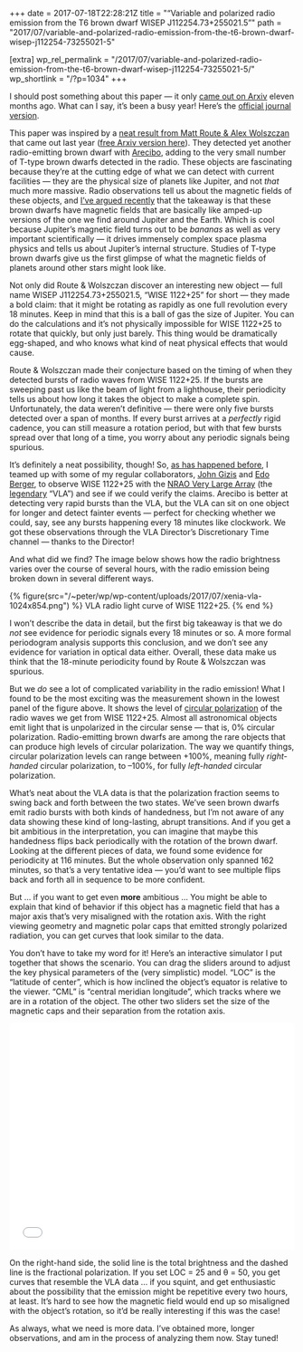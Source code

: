 +++
date = 2017-07-18T22:28:21Z
title = "“Variable and polarized radio emission from the T6 brown dwarf WISEP J112254.73+255021.5”"
path = "2017/07/variable-and-polarized-radio-emission-from-the-t6-brown-dwarf-wisep-j112254-73255021-5"

[extra]
wp_rel_permalink = "/2017/07/variable-and-polarized-radio-emission-from-the-t6-brown-dwarf-wisep-j112254-73255021-5/"
wp_shortlink = "/?p=1034"
+++

I should post something about this paper — it only
[came out on Arxiv](https://arxiv.org/abs/1608.04390) eleven months ago. What
can I say, it’s been a busy year! Here’s the
[official journal version](https://dx.doi.org/10.3847/1538-4357/834/2/117).

This paper was inspired by a
[neat result from Matt Route & Alex Wolszczan](https://dx.doi.org/10.3847/2041-8205/821/2/L21)
that came out last year
([free Arxiv version here](https://arxiv.org/abs/1604.04543)). They detected
yet another radio-emitting brown dwarf with [Arecibo](http://www.naic.edu/),
adding to the very small number of T-type brown dwarfs detected in the radio.
These objects are fascinating because they’re at the cutting edge of what we
can detect with current facilities — they are the physical size of planets
like Jupiter, and not _that_ much more massive. Radio observations tell us
about the magnetic fields of these objects, and
[I’ve argued recently](https://arxiv.org/abs/1707.04264) that the takeaway is
that these brown dwarfs have magnetic fields that are basically like amped-up
versions of the one we find around Jupiter and the Earth. Which is cool
because Jupiter’s magnetic field turns out to be _bananas_ as well as very
important scientifically — it drives immensely complex space plasma physics
and tells us about Jupiter’s internal structure. Studies of T-type brown
dwarfs give us the first glimpse of what the magnetic fields of planets around
other stars might look like.

Not only did Route & Wolszczan discover an interesting new object — full name
WISEP J112254.73+255021.5, “WISE 1122+25” for short — they made a bold claim:
that it might be rotating as rapidly as one full revolution every 18 minutes.
Keep in mind that this is a ball of gas the size of Jupiter. You can do the
calculations and it’s not physically impossible for WISE 1122+25 to rotate
that quickly, but only just barely. This thing would be dramatically
egg-shaped, and who knows what kind of neat physical effects that would cause.

Route & Wolszczan made their conjecture based on the timing of when they
detected bursts of radio waves from WISE 1122+25. If the bursts are sweeping
past us like the beam of light from a lighthouse, their periodicity tells us
about how long it takes the object to make a complete spin. Unfortunately, the
data weren’t definitive — there were only five bursts detected over a span of
months. If every burst arrives at a _perfectly_ rigid cadence, you can still
measure a rotation period, but with that few bursts spread over that long of a
time, you worry about any periodic signals being spurious.

It’s definitely a neat possibility, though! So,
[as has happened before](https://arxiv.org/abs/1301.2321), I teamed up with
some of my regular collaborators,
[John Gizis](http://www.physics.udel.edu/~gizis/) and
[Edo Berger](https://scholar.harvard.edu/eberger/home), to observe
WISE 1122+25 with the
[NRAO Very Large Array](https://public.nrao.edu/telescopes/vla/) (the
[legendary](https://en.wikipedia.org/wiki/Contact_(1997_American_film)#/media/File:Contact_ver2.jpg)
“VLA”) and see if we could verify the claims. Arecibo is better at detecting
very rapid bursts than the VLA, but the VLA can sit on one object for longer
and detect fainter events — perfect for checking whether we could, say, see
any bursts happening every 18 minutes like clockwork. We got these
observations through the VLA Director’s Discretionary Time channel — thanks to
the Director!

And what did we find? The image below shows how the
radio brightness varies over the course of several hours, with the radio
emission being broken down in several different ways.

{% figure(src="/~peter/wp/wp-content/uploads/2017/07/xenia-vla-1024x854.png") %}
VLA radio light curve of WISE 1122+25.
{% end %}

I won’t describe the data in detail, but the first big takeaway is that we do
_not_ see evidence for periodic signals every 18 minutes or so. A more formal
periodogram analysis supports this conclusion, and we don’t see any evidence
for variation in optical data either. Overall, these data make us think that
the 18-minute periodicity found by Route & Wolszczan was spurious.

But we _do_ see a lot of complicated variability in the radio emission! What I
found to be the most exciting was the measurement shown in the lowest panel of
the figure above. It shows the level of
[circular polarization](https://en.wikipedia.org/wiki/Circular_polarization)
of the radio waves we get from WISE 1122+25. Almost all astronomical objects
emit light that is unpolarized in the circular sense — that is, 0% circular
polarization. Radio-emitting brown dwarfs are among the rare objects that can
produce high levels of circular polarization. The way we quantify things,
circular polarization levels can range between +100%, meaning fully _right-
handed_ circular polarization, to –100%, for fully _left-handed_ circular
polarization.

What’s neat about the VLA data is that the polarization fraction seems to
swing back and forth between the two states. We’ve seen brown dwarfs emit
radio bursts with both kinds of handedness, but I’m not aware of any data
showing these kind of long-lasting, abrupt transitions. And if you get a bit
ambitious in the interpretation, you can imagine that maybe this handedness
flips back periodically with the rotation of the brown dwarf. Looking at the
different pieces of data, we found some evidence for periodicity at 116
minutes. But the whole observation only spanned 162 minutes, so that’s a very
tentative idea — you’d want to see multiple flips back and forth all in
sequence to be more confident.

But … if you want to get even **more** ambitious … You might be able to
explain that kind of behavior if this object has a magnetic field that has a
major axis that’s very misaligned with the rotation axis. With the right
viewing geometry and magnetic polar caps that emitted strongly polarized
radiation, you can get curves that look similar to the data.

You don’t have to take my word for it! Here’s an interactive
simulator I put together that shows the scenario. You can drag the sliders
around to adjust the key physical parameters of the (very simplistic) model.
“LOC” is the “latitude of center”, which is how inclined the object’s equator
is relative to the viewer. “CML” is “central meridian longitude”, which tracks
where we are in a rotation of the object. The other two sliders set the size
of the magnetic caps and their separation from the rotation axis.

<iframe src="/~peter/wp/wp-content/uploads/2017/07/xenia/interactive.html" width="100%" height="400px" scrolling="yes" class="iframe-class" frameborder="0"></iframe>

On the right-hand side, the solid line is the total brightness and the dashed
line is the fractional polarization. If you set LOC = 25 and θ = 50, you get
curves that resemble the VLA data … if you squint, and get enthusiastic about
the possibility that the emission might be repetitive every two hours, at
least. It’s hard to see how the magnetic field would end up so misaligned with
the object’s rotation, so it’d be really interesting if this was the case!

As always, what we need is more data. I’ve obtained more, longer observations,
and am in the process of analyzing them now. Stay tuned!
